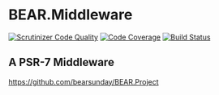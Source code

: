 # BEAR.Middleware

[![Scrutinizer Code Quality](https://scrutinizer-ci.com/g/bearsunday/BEAR.Middleware/badges/quality-score.png?b=1.x)](https://scrutinizer-ci.com/g/bearsunday/BEAR.Middleware/?branch=1.x)
[![Code Coverage](https://scrutinizer-ci.com/g/bearsunday/BEAR.Middleware/badges/coverage.png?b=1.x)](https://scrutinizer-ci.com/g/bearsunday/BEAR.Middleware/?branch=1.x)
[![Build Status](https://travis-ci.org/bearsunday/BEAR.Middleware.svg?branch=1.x)](https://travis-ci.org/bearsunday/BEAR.Middleware)

## A PSR-7 Middleware

https://github.com/bearsunday/BEAR.Project

